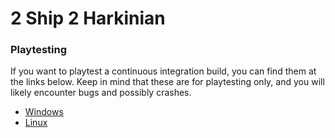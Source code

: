 # 2 Ship 2 Harkinian

### Playtesting
If you want to playtest a continuous integration build, you can find them at the links below. Keep in mind that these are for playtesting only, and you will likely encounter bugs and possibly crashes. 

* [Windows](https://nightly.link/HarbourMasters/2ship2harkinian/workflows/main/develop/2ship-windows.zip?h=20a00267c7ffeb2eb80ab31f356f2ba5f120f43c)
* [Linux](https://nightly.link/HarbourMasters/2ship2harkinian/workflows/main/develop/2ship-linux.zip?h=20a00267c7ffeb2eb80ab31f356f2ba5f120f43c)
